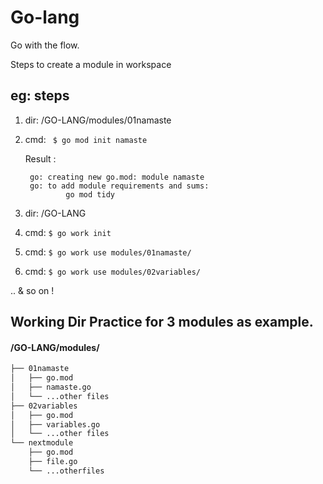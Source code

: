 # Go-lang
Go with the flow.


Steps to create a module in workspace

## eg: steps
1. dir: /GO-LANG/modules/01namaste
2. cmd: ``` $ go mod init namaste```

    Result :

        go: creating new go.mod: module namaste
        go: to add module requirements and sums:
                go mod tidy
        
3. dir: /GO-LANG
4. cmd: ```$ go work init ```
5. cmd: ```$ go work use modules/01namaste/```
6. cmd: ```$ go work use modules/02variables/```

..
& so on !


## Working Dir Practice for 3 modules as example.

#### /GO-LANG/modules/
``` bash tree
├── 01namaste
│   ├── go.mod
│   ├── namaste.go
│   └── ...other files
├── 02variables
│   ├── go.mod
│   ├── variables.go
│   └── ...other files
└── nextmodule
    ├── go.mod
    ├── file.go
    └── ...otherfiles
```